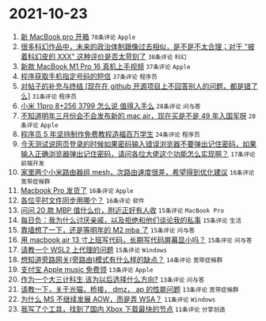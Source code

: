# 2021-10-23

1. [新 MacBook pro 开箱](https://www.v2ex.com/t/809961) `78条评论` `Apple`
1. [很多科幻作品中，未来的政治体制跟像过去相似，是不是不太合理；对于 "披着科幻皮的 XXX" 这种评价是否太苛刻了](https://www.v2ex.com/t/809976) `38条评论` `科幻`
1. [新款 MacBook M1 Pro 16 真机上手视频](https://www.v2ex.com/t/810038) `37条评论` `Apple`
1. [程序获取手机指定号码的短信](https://www.v2ex.com/t/809973) `37条评论` `程序员`
1. [对帖子的补充与终结 [现在在 github 开源项目上不回答别人的问题，都是错了么]](https://www.v2ex.com/t/809972) `31条评论` `程序员`
1. [小米 11pro 8+256 3799 怎么说 值得入手么](https://www.v2ex.com/t/809960) `28条评论` `问与答`
1. [不知道明年三月份会不会发布新的 mac air，现在买是不是 49 年入国军呀](https://www.v2ex.com/t/809982) `28条评论` `Apple`
1. [程序员 5 年坚持制作免费教程造福百万学生](https://www.v2ex.com/t/810045) `24条评论` `程序员`
1. [今天测试说网页登录的时候如果密码输入错误浏览器不要弹出记住密码，如果输入正确浏览器弹出记住密码，请问各位大佬这个功能怎么实现啊？](https://www.v2ex.com/t/810019) `17条评论` `前端开发`
1. [家里两个小米路由器组 mesh，次路由速度很差，希望得到优化建议](https://www.v2ex.com/t/810034) `16条评论` `宽带症候群`
1. [Macbook Pro 发货了](https://www.v2ex.com/t/810021) `16条评论` `Apple`
1. [各位平时文件同步用哪个？](https://www.v2ex.com/t/810009) `16条评论` `软件`
1. [问问 20 款 MBP 值什么价，附近正好有人收](https://www.v2ex.com/t/810006) `15条评论` `MacBook Pro`
1. [每日负：我为什么讨厌亲戚，以及拒绝和他们谈论我的私事](https://www.v2ex.com/t/810003) `15条评论` `生活`
1. [靠墙想了一下，还是等明年的 M2 mba 了](https://www.v2ex.com/t/809998) `15条评论` `问与答`
1. [用 macbook air 13 寸上班写代码，长期写代码屏幕显小吗？](https://www.v2ex.com/t/809970) `15条评论` `问与答`
1. [请教一个 WSL2 上代理的问题](https://www.v2ex.com/t/809967) `15条评论` `Windows`
1. [想知道旁路网关(旁路由)模式有什么样的缺点？](https://www.v2ex.com/t/809992) `14条评论` `宽带症候群`
1. [支付宝 Apple music 免费领](https://www.v2ex.com/t/810035) `13条评论` `Apple`
1. [作为一个大三计科生,该为以后选择什么方向?](https://www.v2ex.com/t/809974) `13条评论` `问与答`
1. [请教一下，关于光猫，桥接， dmz， ap 的性能问题](https://www.v2ex.com/t/809966) `13条评论` `宽带症候群`
1. [为什么 MS 不继续发展 AOW，而是弄 WSA？](https://www.v2ex.com/t/809996) `11条评论` `Windows`
1. [我写了个工具，找到了国内 Xbox 下载最快的节点](https://www.v2ex.com/t/809975) `11条评论` `分享创造`
